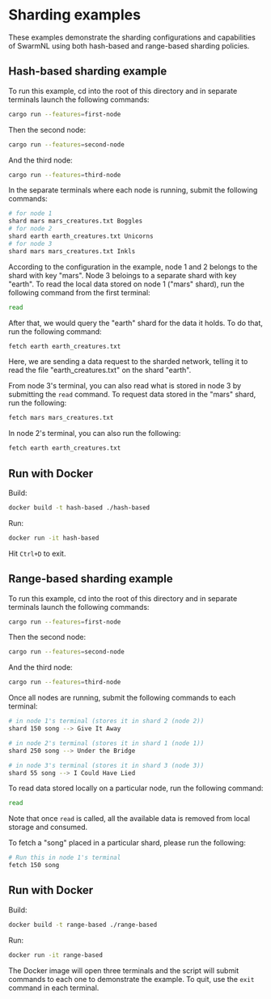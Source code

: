 # Sharding examples

These examples demonstrate the sharding configurations and capabilities of SwarmNL using both hash-based and range-based sharding policies. 

## Hash-based sharding example

To run this example, cd into the root of this directory and in separate terminals launch the following commands:

```bash
cargo run --features=first-node
```
 
Then the second node:

```bash
cargo run --features=second-node
```

And the third node:

```bash
cargo run --features=third-node
```

In the separate terminals where each node is running, submit the following commands:

```bash
# for node 1
shard mars mars_creatures.txt Boggles
# for node 2
shard earth earth_creatures.txt Unicorns
# for node 3
shard mars mars_creatures.txt Inkls
```

According to the configuration in the example, node 1 and 2 belongs to the shard with key "mars". Node 3 beloings to a separate shard with key "earth".
To read the local data stored on node 1 ("mars" shard), run the following command from the first terminal:

```bash
read
```

After that, we would query the "earth" shard for the data it holds. To do that, run the following command:

```bash
fetch earth earth_creatures.txt
```

Here, we are sending a data request to the sharded network, telling it to read the file "earth_creatures.txt" on the shard "earth".

From node 3's terminal, you can also read what is stored in node 3 by submitting the `read` command. To request data stored in the "mars" shard, run the following:

```bash
fetch mars mars_creatures.txt
```

In node 2's terminal, you can also run the following:

```bash
fetch earth earth_creatures.txt
```

## Run with Docker

Build:

```bash
docker build -t hash-based ./hash-based
```

Run:

```bash
docker run -it hash-based
```

Hit `Ctrl+D` to exit.

## Range-based sharding example

To run this example, cd into the root of this directory and in separate terminals launch the following commands:

```bash
cargo run --features=first-node
```
 
Then the second node:

```bash
cargo run --features=second-node
```

And the third node:

```bash
cargo run --features=third-node
```

Once all nodes are running, submit the following commands to each terminal:

```bash
# in node 1's terminal (stores it in shard 2 (node 2))
shard 150 song --> Give It Away

# in node 2's terminal (stores it in shard 1 (node 1))
shard 250 song --> Under the Bridge

# in node 3's terminal (stores it in shard 3 (node 3))
shard 55 song --> I Could Have Lied
```

To read data stored locally on a particular node, run the following command:

```bash
read
```

Note that once `read` is called, all the available data is removed from local storage and consumed.

To fetch a "song" placed in a particular shard, please run the following:

```bash
# Run this in node 1's terminal
fetch 150 song
```

## Run with Docker

Build:

```bash
docker build -t range-based ./range-based
```

Run:

```bash
docker run -it range-based
```

The Docker image will open three terminals and the script will submit commands to each one to demonstrate the example. To quit, use the `exit` command in each terminal.